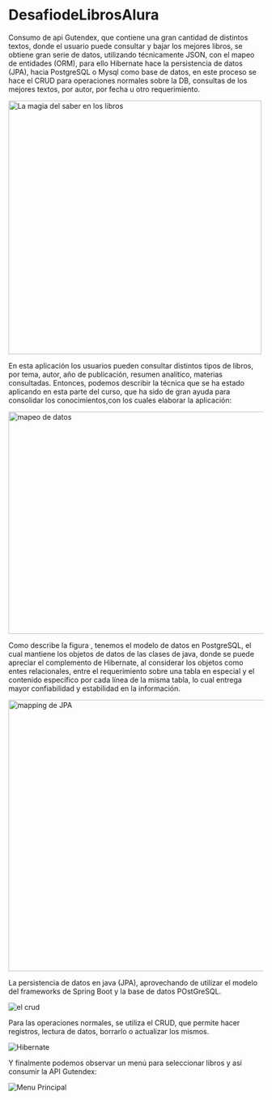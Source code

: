 # DesafiodeLibrosAlura
Consumo de api Gutendex, que contiene una gran cantidad de distintos textos, donde el usuario puede consultar y bajar los mejores libros, se obtiene gran serie de datos, utilizando técnicamente JSON, con el mapeo de entidades (ORM), para ello Hibernate hace la persistencia de datos (JPA), hacia PostgreSQL o Mysql como base de datos, en este proceso se hace el CRUD para operaciones normales sobre la DB, consultas de los mejores textos, por autor, por fecha u otro requerimiento.

<img width="500" height="500" alt="La magia del saber en los libros" src="https://github.com/user-attachments/assets/be90fe43-5dec-4de9-81a1-3ccdfba69781" />

En esta aplicación los usuarios pueden consultar distintos tipos de libros, por tema, autor, año de publicación, resumen analítico, materias consultadas.
Entonces, podemos describir la técnica que se ha estado aplicando en esta parte del curso, que ha sido de gran ayuda para consolidar los conocimientos,con los cuales elaborar la aplicación:

<img width="734" height="438" alt="mapeo de datos" src="https://github.com/user-attachments/assets/f874c925-74ef-4634-84d4-b4d54120fb19" />

Como describe la figura , tenemos el modelo de datos en PostgreSQL, el cual mantiene los objetos de datos de las clases de java, donde se puede apreciar el complemento de Hibernate, al considerar los objetos como entes relacionales, entre el requerimiento sobre una tabla en especial y el contenido específico por cada línea de la misma tabla, lo cual entrega mayor confiabilidad y estabilidad en la información.

<img width="835" height="535" alt="mapping de JPA" src="https://github.com/user-attachments/assets/51f409db-a62e-4b8f-b22d-e242669c1d9e" />

La persistencia de datos en java (JPA), aprovechando de utilizar el modelo del frameworks de Spring Boot y la base de datos POstGreSQL.

![el crud](https://github.com/user-attachments/assets/940c9667-e87f-454e-a197-5afbd86e1c2d)

Para las operaciones normales, se utiliza el CRUD, que permite hacer registros, lectura de datos, borrarlo o actualizar los mismos.

![Hibernate](https://github.com/user-attachments/assets/c97a933f-f4a3-4edd-824c-f8da9bcaca46)

Y finalmente podemos observar un menú para seleccionar libros y así consumir la API Gutendex:



![Menu Principal](https://github.com/user-attachments/assets/9f4b970c-2f7c-4579-a39d-377d075c915d)



